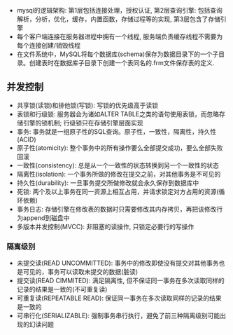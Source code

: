 - mysql的逻辑架构: 第1层包括连接处理，授权认证, 第2层查询引擎: 包括查询解析，分析，优化，缓存，内置函数，存储过程等的实现, 第3层包含了存储引擎
- 每个客户端连接在服务器进程中拥有一个线程, 服务端负责缓存线程不需要为每个连接创建/销毁线程
- 在文件系统中，MySQL将每个数据库(schema)保存为数据目录下的一个子目录。创建表时在数据库子目录下创建一个表同名的.frm文件保存表的定义.

## 并发控制
- 共享锁(读锁)和排他锁(写锁): 写锁的优先级高于读锁
- 表锁和行级锁: 服务器会为诸如ALTER TABLE之类的语句使用表锁，而忽略存储引擎的锁机制; 行级锁只在存储引擎层面实现
- 事务: 事务就是一组原子性的SQL查询。原子性，一致性，隔离性，持久性(ACID)
- 原子性(atomicity): 整个事务中的所有操作要么全部提交成功，要么全部失败回滚
- 一致性(consistency): 总是从一个一致性的状态转换到另一个一致性的状态
- 隔离性(isolation): 一个事务所做的修改在提交之前，对其他事务是不可见的
- 持久性(durability): 一旦事务提交所做修改就会永久保存到数据库中
- 死锁: 两个及以上事务在同一资源上相互占用，并请求锁定对方占用的资源(循环依赖)
- 事务日志: 存储引擎在修改表的数据时只需要修改其内存拷贝，再把该修改行为append到磁盘中
- 多版本并发控制(MVCC): 非阻塞的读操作, 只锁定必要行的写操作

### 隔离级别
- 未提交读(READ UNCOMMITTED): 事务中的修改即使没有提交对其他事务也是可见的，事务可以读取未提交的数据(脏读)
- 提交读(READ CIMMITED): 满足隔离性, 但不保证同一事务在多次读取同样的记录的结果是一致的(不可重复读)
- 可重复读(REPEATABLE READ): 保证同一事务在多次读取同样的记录的结果是一致的
- 可串行化(SERIALIZABLE): 强制事务串行执行，避免了前三种隔离级别可能出现的幻读问题
